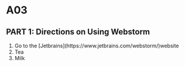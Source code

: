 # A03
<h2>PART 1: Directions on Using Webstorm</h2>
<ol>
  <li>Go to the [Jetbrains](https://www.jetbrains.com/webstorm/)website</li>
  <li>Tea</li>
  <li>Milk</li>
</ol>

